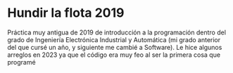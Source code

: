 # Hundir la flota 2019
Práctica muy antigua de 2019 de introducción a la programación dentro del grado de Ingeniería Electrónica Industrial y Automática (mi grado anterior del que cursé un año, y siguiente me cambié a Software). Le hice algunos arreglos en 2023 ya que el código era muy feo al ser la primera cosa que programé

